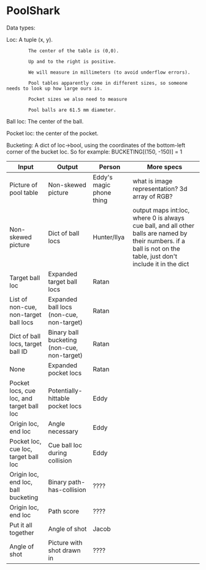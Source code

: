 # PoolShark

Data types:

  Loc:      A tuple (x, y).
  
            The center of the table is (0,0).
            
            Up and to the right is positive.
            
            We will measure in millimeters (to avoid underflow errors).
            
            Pool tables apparently come in different sizes, so someone needs to look up how large ours is.
            
            Pocket sizes we also need to measure
            
            Pool balls are 61.5 mm diameter.
            
  Ball loc: The center of the ball.
  
  Pocket loc: the center of the pocket.
  
  Bucketing: A dict of loc->bool, using the coordinates of the bottom-left corner of the bucket loc. So for example:  BUCKETING[(150, -150)] = 1


Input                         |Output                        |Person | More specs
------------------------------|------------------------------|--------------- | -----
Picture of pool table         |Non-skewed picture            |Eddy's magic phone thing | what is image representation? 3d array of RGB?
Non-skewed picture            |Dict of ball locs             |Hunter/Ilya |  output maps int:loc, where 0 is always cue ball, and all other balls are named by their numbers. if a ball is not on the table, just don't include it in the dict
Target ball loc        |Expanded target ball locs          |Ratan | 
List of non-cue, non-target ball locs        |Expanded ball locs (non-cue, non-target)        |Ratan
Dict of ball locs, target ball ID      |Binary ball bucketing (non-cue, non-target)        |Ratan
None                          |Expanded pocket locs          |Ratan
Pocket locs, cue loc, and target ball loc          |Potentially-hittable   pocket locs        |Eddy
Origin loc, end loc           |Angle necessary               |Eddy
Pocket loc, cue loc, target ball loc      |Cue ball loc during  collision          |Eddy
Origin loc, end loc, ball bucketing          |Binary path-has-collision     |????
Origin loc, end loc           |Path score                    |????
Put it all together           |Angle of shot                 |Jacob
Angle of shot                 |Picture with shot drawn in    |????
